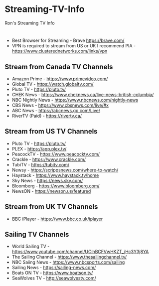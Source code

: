 # Streaming-TV-Info
Ron's Streaming TV Info
#
- Best Browser for Streaming - Brave https://brave.com/
- VPN is required to stream from US or UK I recommend PIA - https://www.clusterednetworks.com/links/vpn
## Stream from Canada TV Channels
- Amazon Prime - https://www.primevideo.com/
- Global TV - https://watch.globaltv.com/
- Pluto TV - https://pluto.tv/
- CHEK News - https://www.cheknews.ca/live-news-british-columbia/
- NBC Nightly News - https://www.nbcnews.com/nightly-news
- CBS News - https://www.cbsnews.com/live/#x
- ABC News - https://abcnews.go.com/Live/
- RiverTV (Paid) - https://rivertv.ca/

## Stream from US TV Channels
- Pluto TV - https://pluto.tv/
- PLEX - https://app.plex.tv/
- PeacockTV - https://www.peacocktv.com/
- Crackle - https://www.crackle.com/
- TubiTV - https://tubitv.com/
- Newsy - https://scrippsnews.com/where-to-watch/
- Haystack - https://www.haystack.tv/home
- Sky News - https://news.sky.com/
- Bloomberg - https://www.bloomberg.com/
- NewsON - https://newson.us/featured

## Stream from UK TV Channels
- BBC iPlayer - https://www.bbc.co.uk/iplayer

## Sailing TV Channels
- World Sailing TV - https://www.youtube.com/channel/UCihBCFVwHKZT_jHc3Y3j8YA
- The Sailing Channel - https://www.thesailingchannel.tv/
- NBC Saiing News - https://www.nbcsports.com/sailing
- Sailing News - https://sailing-news.com/
- Boats ON TV - https://www.boatson.tv/
- SeaWolves TV - http://seawolvestv.com/

